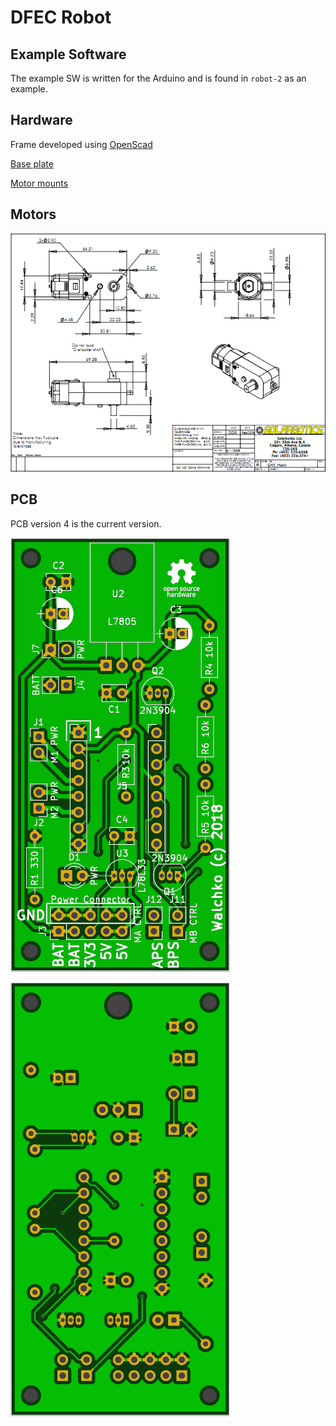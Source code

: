 # DFEC Robot

## Example Software

The example SW is written for the Arduino and is found in `robot-2` as an example.

## Hardware

Frame developed using [OpenScad](http://www.openscad.org/)

[Base plate](base.stl)

[Motor mounts](motor.stl)

## Motors

![](pics/motor-1.png)

## PCB

PCB version 4 is the current version.

![](pcb-v4/pics/top.png)

![](pcb-v4/pics/bottom.png)
